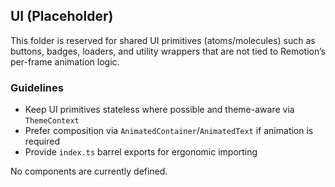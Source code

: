 ## UI (Placeholder)

This folder is reserved for shared UI primitives (atoms/molecules) such as buttons, badges, loaders, and utility wrappers that are not tied to Remotion’s per-frame animation logic.

### Guidelines

- Keep UI primitives stateless where possible and theme-aware via `ThemeContext`
- Prefer composition via `AnimatedContainer`/`AnimatedText` if animation is required
- Provide `index.ts` barrel exports for ergonomic importing

No components are currently defined.
